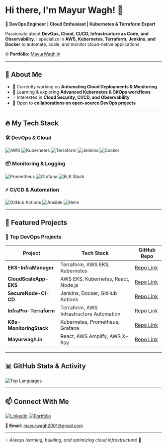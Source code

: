 # Hi there, I'm Mayur Wagh! 👋

🚀 **DevOps Engineer | Cloud Enthusiast | Kubernetes & Terraform Expert**

Passionate about **DevOps, Cloud, CI/CD, Infrastructure as Code, and Observability**. I specialize in **AWS, Kubernetes, Terraform, Jenkins, and Docker** to automate, scale, and monitor cloud-native applications.

🌐 **Portfolio:** [MayurWagh.in](https://mayurwagh.in)

---

## 🌟 About Me
- 💼 Currently working on **Automating Cloud Deployments & Monitoring**
- 🌱 Learning & exploring **Advanced Kubernetes & GitOps workflows**
- 💡 Interested in **Cloud Security, CI/CD, and Observability**
- 🎯 Open to **collaborations on open-source DevOps projects**

---

## 🔥 My Tech Stack

### 🛠 DevOps & Cloud
![AWS](https://img.shields.io/badge/AWS-232F3E?style=for-the-badge&logo=amazon-aws&logoColor=white)
![Kubernetes](https://img.shields.io/badge/Kubernetes-326CE5?style=for-the-badge&logo=kubernetes&logoColor=white)
![Terraform](https://img.shields.io/badge/Terraform-7B42BC?style=for-the-badge&logo=terraform&logoColor=white)
![Jenkins](https://img.shields.io/badge/Jenkins-D24939?style=for-the-badge&logo=jenkins&logoColor=white)
![Docker](https://img.shields.io/badge/Docker-2496ED?style=for-the-badge&logo=docker&logoColor=white)

### 📦 Monitoring & Logging
![Prometheus](https://img.shields.io/badge/Prometheus-E6522C?style=for-the-badge&logo=prometheus&logoColor=white)
![Grafana](https://img.shields.io/badge/Grafana-F46800?style=for-the-badge&logo=grafana&logoColor=white)
![ELK Stack](https://img.shields.io/badge/ELK-005571?style=for-the-badge&logo=elastic-stack&logoColor=white)

### ⚡ CI/CD & Automation
![GitHub Actions](https://img.shields.io/badge/GitHub_Actions-2088FF?style=for-the-badge&logo=github-actions&logoColor=white)
![Ansible](https://img.shields.io/badge/Ansible-EE0000?style=for-the-badge&logo=ansible&logoColor=white)
![Helm](https://img.shields.io/badge/Helm-0F1689?style=for-the-badge&logo=helm&logoColor=white)

---

## 📌 Featured Projects

### 🚀 **Top DevOps Projects**
| Project | Tech Stack | GitHub Repo |
|---------|-----------|-------------|
| **EKS-InfraManager** | Terraform, AWS EKS, Kubernetes | [Repo Link](https://github.com/Mayur-wagh4/EKS-InfraManager) |
| **CloudScaleApp-EKS** | AWS EKS, Kubernetes, React, Node.js | [Repo Link](https://github.com/Mayur-wagh4/CloudScaleApp-EKS) |
| **SecureNode-CI-CD** | Jenkins, Docker, GitHub Actions | [Repo Link](https://github.com/Mayur-wagh4/SecureNode-CI-CD) |
| **InfraPro-Terraform** | Terraform, AWS Infrastructure Automation | [Repo Link](https://github.com/Mayur-wagh4/InfraPro-Terraform) |
| **K8s-MonitoringStack** | Kubernetes, Prometheus, Grafana | [Repo Link](https://github.com/Mayur-wagh4/K8s-MonitoringStack) |
| **Mayurwagh.in** | React, AWS Amplify, AWS X-Ray | [Repo Link](https://github.com/Mayur-wagh4/PORTFOLIO.git) |

---

## 📊 GitHub Stats & Activity

![Top Languages](https://github-readme-stats.vercel.app/api/top-langs/?username=Mayur-wagh4&layout=compact&theme=radical)

---

## 📫 Connect With Me

[![LinkedIn](https://img.shields.io/badge/LinkedIn-blue?style=for-the-badge&logo=linkedin)](https://www.linkedin.com/in/-mayurwagh/)
[![Portfolio](https://img.shields.io/badge/Portfolio-grey?style=for-the-badge&logo=internet-explorer)](https://mayurwagh.in)

📩 **Email:** mayurwagh2001@gmail.com

---

💡 *Always learning, building, and optimizing cloud infrastructure!* 🚀


